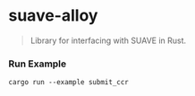 # suave-alloy


> Library for interfacing with SUAVE in Rust.

### Run Example
```
cargo run --example submit_ccr
```



